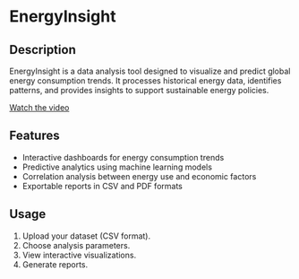# EnergyInsight

## Description

EnergyInsight is a data analysis tool designed to visualize and predict global energy consumption trends. It processes historical energy data, identifies patterns, and provides insights to support sustainable energy policies.

[Watch the video](https://github.com/HL02/send_notif_auto/blob/main/demo.MOV)

## Features

- Interactive dashboards for energy consumption trends
- Predictive analytics using machine learning models
- Correlation analysis between energy use and economic factors
- Exportable reports in CSV and PDF formats

## Usage

1. Upload your dataset (CSV format).
2. Choose analysis parameters.
3. View interactive visualizations.
4. Generate reports.
